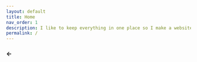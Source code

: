 ```yaml
---
layout: default
title: Home
nav_order: 1
description: I like to keep everything in one place so I make a website.
permalink: /
---
```

### ←
